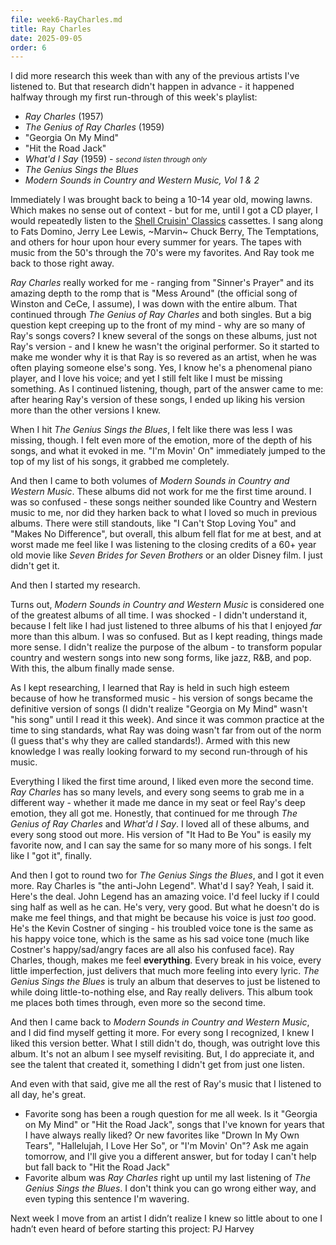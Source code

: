 ```yaml
---
file: week6-RayCharles.md
title: Ray Charles
date: 2025-09-05
order: 6
---
```


I did more research this week than with any of the previous artists I've listened to. But that research didn't happen in advance - it happened halfway through my first run-through of this week's playlist:

* *Ray Charles* (1957)
* *The Genius of Ray Charles* (1959)
* "Georgia On My Mind"
* "Hit the Road Jack"
* *What'd I Say* (1959) - <small>*second listen through only*</small>
* *The Genius Sings the Blues*
* *Modern Sounds in Country and Western Music, Vol 1 & 2*

Immediately I was brought back to being a 10-14 year old, mowing lawns. Which makes no sense out of context - but for me, until I got a CD player, I would repeatedly listen to the [Shell Cruisin' Classics](https://en.wikipedia.org/wiki/Cruisin'_Classics) cassettes. I sang along to Fats Domino, Jerry Lee Lewis, ~Marvin~ Chuck Berry, The Temptations, and others for hour upon hour every summer for years. The tapes with music from the 50's through the 70's were my favorites. And Ray took me back to those right away.

*Ray Charles* really worked for me - ranging from "Sinner's Prayer" and its amazing depth to the romp that is "Mess Around" (the official song of Winston and CeCe, I assume), I was down with the entire album. That continued through *The Genius of Ray Charles* and both singles. But a big question kept creeping up to the front of my mind - why are so many of Ray's songs covers? I knew several of the songs on these albums, just not Ray's version - and I knew he wasn't the original performer. So it started to make me wonder why it is that Ray is so revered as an artist, when he was often playing someone else's song. Yes, I know he's a phenomenal piano player, and I love his voice; and yet I still felt like I must be missing something. As I continued listening, though, part of the answer came to me: after hearing Ray's version of these songs, I ended up liking his version more than the other versions I knew.

When I hit *The Genius Sings the Blues*, I felt like there was less I was missing, though. I felt even more of the emotion, more of the depth of his songs, and what it evoked in me. "I'm Movin' On" immediately jumped to the top of my list of his songs, it grabbed me completely.

And then I came to both volumes of *Modern Sounds in Country and Western Music*. These albums did not work for me the first time around. I was so confused - these songs neither sounded like Country and Western music to me, nor did they harken back to what I loved so much in previous albums. There were still standouts, like "I Can't Stop Loving You" and "Makes No Difference", but overall, this album fell flat for me at best, and at worst made me feel like I was listening to the closing credits of a 60+ year old movie like *Seven Brides for Seven Brothers* or an older Disney film. I just didn't get it.

And then I started my research.

Turns out, *Modern Sounds in Country and Western Music* is considered one of the greatest albums of all time. I was shocked - I didn't understand it, because I felt like I had just listened to three albums of his that I enjoyed *far* more than this album. I was so confused. But as I kept reading, things made more sense. I didn't realize the purpose of the album - to transform popular country and western songs into new song forms, like jazz, R&B, and pop. With this, the album finally made sense.

As I kept researching, I learned that Ray is held in such high esteem because of how he transformed music - his version of songs became the definitive version of songs (I didn't realize "Georgia on My Mind" wasn't "his song" until I read it this week). And since it was common practice at the time to sing standards, what Ray was doing wasn't far from out of the norm (I guess that's why they are called standards!). Armed with this new knowledge I was really looking forward to my second run-through of his music.

Everything I liked the first time around, I liked even more the second time. *Ray Charles* has so many levels, and every song seems to grab me in a different way - whether it made me dance in my seat or feel Ray's deep emotion, they all got me. Honestly, that continued for me through *The Genius of Ray Charles* and *What'd I Say*. I loved all of these albums, and every song stood out more. His version of "It Had to Be You" is easily my favorite now, and I can say the same for so many more of his songs. I felt like I "got it", finally.

And then I got to round two for *The Genius Sings the Blues*, and I got it even more. Ray Charles is "the anti-John Legend". What'd I say? Yeah, I said it. Here's the deal. John Legend has an amazing voice. I'd feel lucky if I could sing half as well as he can. He's very, very good. But what he doesn't do is make me feel things, and that might be because his voice is just *too* good. He's the Kevin Costner of singing - his troubled voice tone is the same as his happy voice tone, which is the same as his sad voice tone (much like Costner's happy/sad/angry faces are all also his confused face). Ray Charles, though, makes me feel **everything**. Every break in his voice, every little imperfection, just delivers that much more feeling into every lyric. *The Genius Sings the Blues* is truly an album that deserves to just be listened to while doing little-to-nothing else, and Ray really delivers. This album took me places both times through, even more so the second time.

And then I came back to *Modern Sounds in Country and Western Music*, and I did find myself getting it more. For every song I recognized, I knew I liked this version better. What I still didn't do, though, was outright love this album. It's not an album I see myself revisiting. But, I do appreciate it, and see the talent that created it, something I didn't get from just one listen.

And even with that said, give me all the rest of Ray's music that I listened to all day, he's great.

* Favorite song has been a rough question for me all week. Is it "Georgia on My Mind" or "Hit the Road Jack", songs that I've known for years that I have always really liked? Or new favorites like "Drown In My Own Tears", "Hallelujah, I Love Her So", or "I'm Movin' On"? Ask me again tomorrow, and I'll give you a different answer, but for today I can't help but fall back to "Hit the Road Jack"
* Favorite album was *Ray Charles* right up until my last listening of *The Genius Sings the Blues*. I don't think you can go wrong either way, and even typing this sentence I'm wavering.

Next week I move from an artist I didn’t realize I knew so little about to one I hadn’t even heard of before starting this project: PJ Harvey
